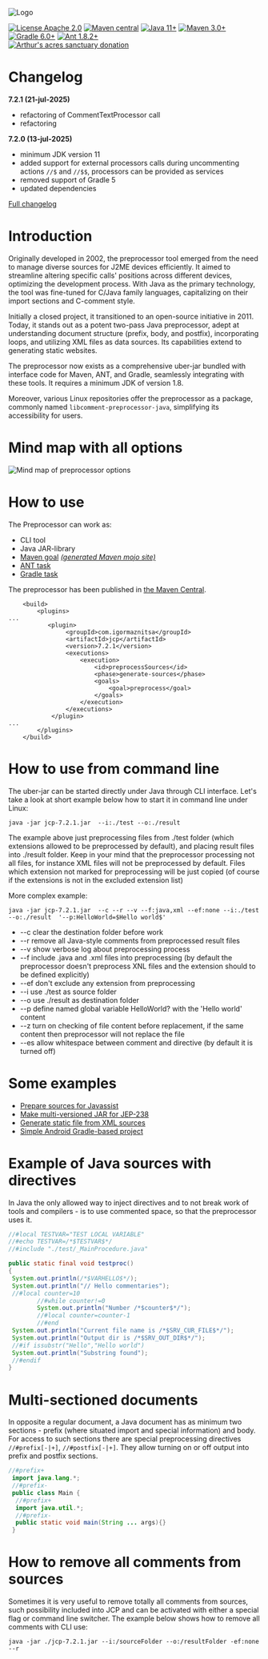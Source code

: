 ![Logo](assets/banner.png)

[![License Apache 2.0](https://img.shields.io/badge/license-Apache%20License%202.0-green.svg)](http://www.apache.org/licenses/LICENSE-2.0)
[![Maven central](https://img.shields.io/badge/maven%20central-7.2.1-green.svg)](https://search.maven.org/#artifactdetails|com.igormaznitsa|jcp|7.2.1|jar)
[![Java 11+](https://img.shields.io/badge/java-11%2b-green.svg)](http://www.oracle.com/technetwork/java/javase/downloads/index.html)
[![Maven 3.0+](https://img.shields.io/badge/maven-3.0%2b-green.svg)](https://maven.apache.org/)
[![Gradle 6.0+](https://img.shields.io/badge/gradle-6.0%2b-green.svg)](https://gradle.org/)
[![Ant 1.8.2+](https://img.shields.io/badge/ant-1.8.2%2b-green.svg)](http://ant.apache.org/)   
[![Arthur's acres sanctuary donation](assets/arthur_sanctuary_banner.png)](https://www.arthursacresanimalsanctuary.org/donate)

# Changelog

__7.2.1 (21-jul-2025)__

- refactoring of CommentTextProcessor call
- refactoring

__7.2.0 (13-jul-2025)__

- minimum JDK version 11
- added support for external processors calls during uncommenting actions `//$` and `//$$`, processors can be provided
  as services
- removed support of Gradle 5
- updated dependencies

[Full changelog](https://github.com/raydac/java-comment-preprocessor/blob/master/changelog.txt)

# Introduction

Originally developed in 2002, the preprocessor tool emerged from the need to manage diverse sources for J2ME devices efficiently. It aimed to streamline altering specific calls' positions across different devices, optimizing the development process. With Java as the primary technology, the tool was fine-tuned for C/Java family languages, capitalizing on their import sections and C-comment style.

Initially a closed project, it transitioned to an open-source initiative in 2011. Today, it stands out as a potent two-pass Java preprocessor, adept at understanding document structure (prefix, body, and postfix), incorporating loops, and utilizing XML files as data sources. Its capabilities extend to generating static websites.

The preprocessor now exists as a comprehensive uber-jar bundled with interface code for Maven, ANT, and Gradle, seamlessly integrating with these tools. It requires a minimum JDK of version 1.8.

Moreover, various Linux repositories offer the preprocessor as a package, commonly named `libcomment-preprocessor-java`, simplifying its accessibility for users.


# Mind map with all options

![Mind map of preprocessor options](assets/documap.png)

# How to use

The Preprocessor can work as:
  - CLI tool
  - Java JAR-library
  - [Maven goal](jcp-tests/jcp-test-maven) [_(generated Maven mojo site)_](https://raydac.github.io/jcp-maven-plugin-site/index.html)
  - [ANT task](jcp-tests/jcp-test-ant)
  - [Gradle task](jcp-tests/jcp-test-gradle)

The preprocessor has been published in [the Maven Central](https://search.maven.org/artifact/com.igormaznitsa/jcp).
```
    <build>
        <plugins>
...
           <plugin>
                <groupId>com.igormaznitsa</groupId>
                <artifactId>jcp</artifactId>
                <version>7.2.1</version>
                <executions>
                    <execution>
                        <id>preprocessSources</id>
                        <phase>generate-sources</phase>
                        <goals>
                            <goal>preprocess</goal>
                        </goals>
                    </execution>
                </executions>
            </plugin>
...
        </plugins>
    </build>    
```

# How to use from command line
The uber-jar can be started directly under Java through CLI interface. Let's take a look at short example below how to start it in command line under Linux:
```
java -jar jcp-7.2.1.jar  --i:./test --o:./result
```
The example above just preprocessing files from ./test folder (which extensions allowed to be preprocessed by default), and placing result files into ./result folder. Keep in your mind that the preprocessor processing not all files, for instance XML files will not be preprocessed by default. Files which extension not marked for preprocessing will be just copied (of course if the extensions is not in the excluded extension list)

More complex example:
```
java -jar jcp-7.2.1.jar  --c --r --v --f:java,xml --ef:none --i:./test --o:./result  '--p:HelloWorld=$Hello world$'
```
- --c clear the destination folder before work
- --r remove all Java-style comments from preprocessed result files
- --v show verbose log about preprocessing process
- --f include .java and .xml files into preprocessing (by default the preprocessor doesn't preprocess XNL files and the extension should to be defined explicitly)
- --ef don't exclude any extension from preprocessing
- --i use ./test as source folder
- --o use ./result as destination folder
- --p define named global variable HelloWorld? with the 'Hello world' content
- --z turn on checking of file content before replacement, if the same content then preprocessor will not replace the file  
- --es allow whitespace between comment and directive (by default it is turned off)

# Some examples
- [Prepare sources for Javassist](jcp-tests/jcp-test-javassist)
- [Make multi-versioned JAR  for JEP-238](jcp-tests/jcp-test-jep238)
- [Generate static file from XML sources](jcp-tests/jcp-test-static-site)
- [Simple Android Gradle-based project](jcp-tests/jcp-test-android)

# Example of Java sources with directives
In Java the only allowed way to inject directives and to not break work of tools and compilers - is to use commented space, so that the preprocessor uses it.
```Java
//#local TESTVAR="TEST LOCAL VARIABLE"
//#echo TESTVAR=/*$TESTVAR$*/
//#include "./test/_MainProcedure.java"

public static final void testproc()
{
 System.out.println(/*$VARHELLO$*/);
 System.out.println("// Hello commentaries");
 //#local counter=10
        //#while counter!=0
        System.out.println("Number /*$counter$*/");
        //#local counter=counter-1
        //#end
 System.out.println("Current file name is /*$SRV_CUR_FILE$*/");
 System.out.println("Output dir is /*$SRV_OUT_DIR$*/");
 //#if issubstr("Hello","Hello world")
 System.out.println("Substring found");
 //#endif
}
```

# Multi-sectioned documents
In opposite a regular document, a Java document has as minimum two sections - prefix (where situated import and special information) and body. For access to such sections there are special preprocessing directives `//#prefix[-|+]`, `//#postfix[-|+]`. They allow turning on or off output into prefix and postfix sections.
```Java
//#prefix+
 import java.lang.*;
 //#prefix-
 public class Main {
  //#prefix+
  import java.util.*;
  //#prefix-
  public static void main(String ... args){}
 }
```
# How to remove all comments from sources
Sometimes it is very useful to remove totally all comments from sources, such possibility included into JCP and can be activated with either a special flag or command line switcher. The example below shows how to remove all comments with CLI use:
```
java -jar ./jcp-7.2.1.jar --i:/sourceFolder --o:/resultFolder -ef:none --r
``` 


